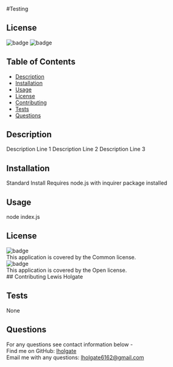#Testing
## License
![badge](https://img.shields.io/badge/license-Common-brightgreen)
![badge](https://img.shields.io/badge/license-Open-brightgreen)
## Table of Contents
- [Description](#description)
- [Installation](#installation)
- [Usage](#usage)
- [License](#license)
- [Contributing](#contributing)
- [Tests](#tests)
- [Questions](#questions)
## Description
Description Line 1
Description Line 2
Description Line 3
## Installation
Standard Install
Requires node.js with inquirer package installed
## Usage
node index.js
## License
![badge](https://img.shields.io/badge/license-Common-brightgreen)
<br />This application is covered by the Common license.
<br />![badge](https://img.shields.io/badge/license-Open-brightgreen)
<br />This application is covered by the Open license.
<br />## Contributing
Lewis Holgate
## Tests
None
## Questions
For any questions see contact information below -
<br />Find me on GitHub: [lholgate](https://github.com/lholgate)<br />
Email me with any questions: lholgate6162@gmail.com<br />

